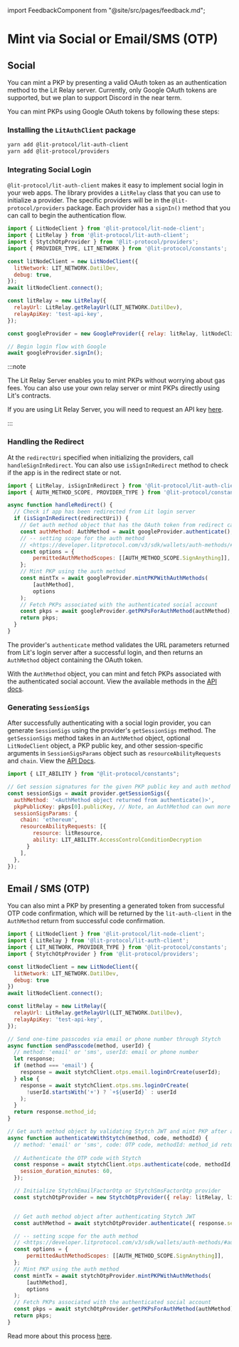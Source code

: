 import FeedbackComponent from "@site/src/pages/feedback.md";

# Mint via Social or Email/SMS (OTP) 

## Social

You can mint a PKP by presenting a valid OAuth token as an authentication method to the Lit Relay server. Currently, only Google OAuth tokens are supported, but we plan to support Discord in the near term. 

You can mint PKPs using Google OAuth tokens by following these steps:

### Installing the `LitAuthClient` package
```bash
yarn add @lit-protocol/lit-auth-client
yarn add @lit-protocol/providers
```

### Integrating Social Login

`@lit-protocol/lit-auth-client` makes it easy to implement social login in your web apps. The library provides a `LitRelay` class that you can use to initialize a provider. The specific providers will be in the `@lit-protocol/providers` package. Each provider has a `signIn()` method that you can call to begin the authentication flow.

```javascript
import { LitNodeClient } from '@lit-protocol/lit-node-client';
import { LitRelay } from '@lit-protocol/lit-auth-client';
import { StytchOtpProvider } from '@lit-protocol/providers';
import { PROVIDER_TYPE, LIT_NETWORK } from '@lit-protocol/constants';

const litNodeClient = new LitNodeClient({
  litNetwork: LIT_NETWORK.DatilDev,
  debug: true,
});
await litNodeClient.connect();

const litRelay = new LitRelay({
  relayUrl: LitRelay.getRelayUrl(LIT_NETWORK.DatilDev),
  relayApiKey: 'test-api-key',
});

const googleProvider = new GoogleProvider({ relay: litRelay, litNodeClient });

// Begin login flow with Google
await googleProvider.signIn();
```

:::note

The Lit Relay Server enables you to mint PKPs without worrying about gas fees. You can also use your own relay server or mint PKPs directly using Lit's contracts.

If you are using Lit Relay Server, you will need to request an API key [here](https://forms.gle/RNZYtGYTY9BcD9MEA).

:::

### Handling the Redirect

At the `redirectUri` specified when initializing the providers, call `handleSignInRedirect`. You can also use `isSignInRedirect` method to check if the app is in the redirect state or not.

```javascript
import { LitRelay, isSignInRedirect } from '@lit-protocol/lit-auth-client';
import { AUTH_METHOD_SCOPE, PROVIDER_TYPE } from '@lit-protocol/constants';

async function handleRedirect() {
  // Check if app has been redirected from Lit login server
  if (isSignInRedirect(redirectUri)) {
    // Get auth method object that has the OAuth token from redirect callback
    const authMethod: AuthMethod = await googleProvider.authenticate();
    // -- setting scope for the auth method
    // <https://developer.litprotocol.com/v3/sdk/wallets/auth-methods/#auth-method-scopes>
    const options = {
        permittedAuthMethodScopes: [[AUTH_METHOD_SCOPE.SignAnything]],
    };
    // Mint PKP using the auth method
    const mintTx = await googleProvider.mintPKPWithAuthMethods(
        [authMethod],
        options
    );
    // Fetch PKPs associated with the authenticated social account
    const pkps = await googleProvider.getPKPsForAuthMethod(authMethod);
    return pkps;
  }
}
```

The provider's `authenticate` method validates the URL parameters returned from Lit's login server after a successful login, and then returns an `AuthMethod` object containing the OAuth token.

With the `AuthMethod` object, you can mint and fetch PKPs associated with the authenticated social account. View the available methods in the [API docs](https://js-sdk.litprotocol.com/modules/lit_auth_client_src.html).

### Generating `SessionSigs`

After successfully authenticating with a social login provider, you can generate `SessionSigs` using the provider's `getSessionSigs` method. The `getSessionSigs` method takes in an `AuthMethod` object, optional `LitNodeClient` object, a PKP public key, and other session-specific arguments in `SessionSigsParams` object such as `resourceAbilityRequests` and `chain`. View the [API Docs](https://js-sdk.litprotocol.com/interfaces/types_src.BaseProviderSessionSigsParams.html).

```javascript
import { LIT_ABILITY } from "@lit-protocol/constants";

// Get session signatures for the given PKP public key and auth method
const sessionSigs = await provider.getSessionSigs({
  authMethod: '<AuthMethod object returned from authenticate()>',
  pkpPublicKey: pkps[0].publicKey, // Note, an AuthMethod can own more than one PKP
  sessionSigsParams: {
    chain: 'ethereum',
    resourceAbilityRequests: [{
        resource: litResource,
        ability: LIT_ABILITY.AccessControlConditionDecryption
      }
    ],
  },
});
```


## Email / SMS (OTP)

You can also mint a PKP by presenting a generated token from successful OTP code confirmation, which will be returned by the `lit-auth-client` in the `AuthMethod` return from successful code confirmation.

```javascript
import { LitNodeClient } from '@lit-protocol/lit-node-client';
import { LitRelay } from '@lit-protocol/lit-auth-client';
import { LIT_NETWORK, PROVIDER_TYPE } from '@lit-protocol/constants';
import { StytchOtpProvider } from '@lit-protocol/providers';

const litNodeClient = new LitNodeClient({
  litNetwork: LIT_NETWORK.DatilDev,
  debug: true
})
await litNodeClient.connect();

const litRelay = new LitRelay({
  relayUrl: LitRelay.getRelayUrl(LIT_NETWORK.DatilDev),
  relayApiKey: 'test-api-key',
});

// Send one-time passcodes via email or phone number through Stytch
async function sendPasscode(method, userId) {  
  // method: 'email' or 'sms', userId: email or phone number
  let response;
  if (method === 'email') {
    response = await stytchClient.otps.email.loginOrCreate(userId);
  } else {
    response = await stytchClient.otps.sms.loginOrCreate(
      !userId.startsWith('+') ? `+${userId}` : userId
    );
  }
  return response.method_id;
}

// Get auth method object by validating Stytch JWT and mint PKP after authenticating it
async function authenticateWithStytch(method, code, methodId) {
  // method: 'email' or 'sms', code: OTP code, methodId: method_id returned from sendPasscode
  
  // Authenticate the OTP code with Stytch
  const response = await stytchClient.otps.authenticate(code, methodId, {
    session_duration_minutes: 60,
  });

  // Initialize StytchEmailFactorOtp or StytchSmsFactorOtp provider
  const stytchOtpProvider = new StytchOtpProvider({ relay: litRelay, litNodeClient });


  // Get auth method object after authenticating Stytch JWT
  const authMethod = await stytchOtpProvider.authenticate({ response.session_jwt, response.user_id });

  // -- setting scope for the auth method
  // <https://developer.litprotocol.com/v3/sdk/wallets/auth-methods/#auth-method-scopes>
  const options = {
      permittedAuthMethodScopes: [[AUTH_METHOD_SCOPE.SignAnything]],
  };
  // Mint PKP using the auth method
  const mintTx = await stytchOtpProvider.mintPKPWithAuthMethods(
      [authMethod],
      options
  );
  // Fetch PKPs associated with the authenticated social account
  const pkps = await stytchOtpProvider.getPKPsForAuthMethod(authMethod);
  return pkps;
}
```

Read more about this process [here](../advanced-topics/auth-methods/overview.md).
<FeedbackComponent/>
